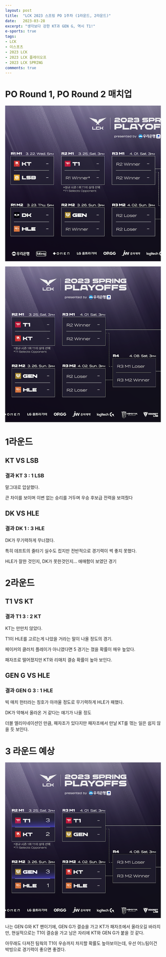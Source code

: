 ```yaml
---
layout: post
title:  "LCK 2023 스프링 PO 1주차 (1라운드, 2라운드)"
date:   2023-03-28
excerpt: "생각보다 강한 KT과 GEN G, 역시 T1!"
e-sports: true
tags:
- LCK
- 이스포츠
- 2023 LCK
- 2023 LCK 플레이오프
- 2023 LCK SPRING
comments: true
---
```


# PO Round 1, PO Round 2 매치업

![매치업](../img/2023/lck/spring_po1.png)

![매치업](../img/2023/lck/spring_po2.png)

# 1라운드

## KT VS LSB 

### 결과 KT 3 : 1 LSB

말그대로 압살했다.

큰 차이를 보이며 이변 없는 승리를 거두며 우승 후보급 전력을 보여줬다

## DK VS HLE

### 결과 DK 1 : 3 HLE

DK가 무기력하게 무너졌다.

특히 데프트의 줄타기 실수도 컸지만 전반적으로 경기력이 썩 좋지 못했다.

HLE가 잘한 것인지, DK가 못한것인지... 애매함이 보였던 경기

# 2라운드

## T1 VS KT

### 결과 T1 3 : 2 KT

KT는 만만치 않았다.

T1이 HLE를 고르는게 나았을 거라는 말이 나올 정도의 경기.

페이커의 클러치 플레이가 아니였다면 5 경기는 졌을 확률이 매우 높았다.

패자조로 떨어졌지만 KT와 리매치 결승 확률이 높아 보인다.

## GEN G VS HLE

### 결과 GEN G 3 : 1 HLE

빅 매치 헌터라는 칭호가 아까울 정도로 무기력하게 HLE가 패했다.

DK가 약해서 올라온 거 같다는 얘기가 나올 정도

더블 엘리미네이션인 만큼, 패자조가 있다지만 패자조에서 만날 KT를 꺾는 일은 쉽지 않을 듯 보인다.

# 3 라운드 예상

![매치업](../img/2023/lck/spring_po3.png)

나는 GEN G와 KT 팬이기에, GEN G가 결승을 가고 KT가 패자조에서 올라오길 바라지만, 현실적으로는 T1이 결승을 가고 남은 자리에 KT와 GEN G가 붙을 것 같다.

아무래도 다져진 팀웍의 T1이 우승까지 차지할 확률도 높아보이는데, 우선 어느팀이건 박빙으로 경기력이 좋으면 좋겠다.